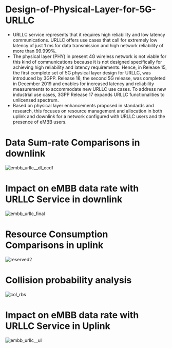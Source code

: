 # Design-of-Physical-Layer-for-5G-URLLC
- URLLC service represents that it requires high reliability and low latency communications. URLLC offers use cases that call for extremely low latency of just 1 ms for data transmission and high network reliability of more than 99.999\%.  
- The physical layer (PHY) in present 4G wireless network is not viable for this kind of communications because it is not designed specifically for achieving high reliability and latency requirements. Hence, in Release 15, the first complete set of 5G physical layer design for URLLC, was introduced by 3GPP. Release 16, the second 5G release, was completed in December 2019 and enables for increased latency and reliability measurements to accommodate new URLLC use cases. To address new industrial use cases, 3GPP Release 17 expands URLLC functionalities to unlicensed spectrum. 
- Based on physical layer enhancements proposed in standards and research, this focuses on resource management and allocation in both uplink and downlink for a network configured with URLLC users and the presence of eMBB users.

# Data Sum-rate Comparisons in downlink


![embb_urllc__dl_ecdf](https://user-images.githubusercontent.com/51235418/211160434-42df2af6-6f31-403b-bab0-42c3f328d800.svg)

# Impact on eMBB data rate with URLLC Service in downlink


![embb_urllc_final](https://user-images.githubusercontent.com/51235418/211160441-dfd0e812-7bb0-4cb4-ab98-8fe9b243389b.svg)

# Resource Consumption Comparisons in uplink

![reserved2](https://user-images.githubusercontent.com/51235418/211160637-c0f13f6a-65ec-4504-bea0-d0eeb21467a3.svg)

# Collision probability analysis

![col_rbs](https://user-images.githubusercontent.com/51235418/211160548-0639d0db-207a-4189-bcaf-a09623e0348e.svg)

# Impact on eMBB data rate with URLLC Service in Uplink
![embb_urllc__ul](https://user-images.githubusercontent.com/51235418/211160606-77aad8fe-cb51-4274-8264-d01343c340f6.svg)
